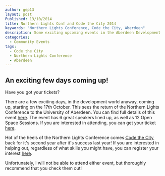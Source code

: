 ```yaml
---
author: gep13
layout: post
Published: 13/10/2014
title: Northern Lights Conf and Code the City 2014
keywords: "Northern Lights Conference, Code the City, Aberdeen"
description: Some exciting upcoming events in the Aberdeen Development Calendar
categories:
  - Community Events
tags:
  - Code the City
  - Northern Lights Conference
  - Aberdeen
---
```


## An exciting few days coming up!

Have you got your tickets?

There are a few exciting days, in the development world anyway, coming up, starting on the 17th October.  This sees the return of the Northern Lights Conference to the University of Aberdeen.  You can find full details of this event [here](http://northernlightsconf.co.uk/).  The event has 6 great speakers lined up, as well as 12 Open Space Sessions.  If you are interested in attending, you can get your ticket [here](http://www.store.abdn.ac.uk/browse/product.asp?compid=1&modid=2&catid=23).

Hot of the heels of the Northern Lights Conference comes [Code the City](http://codethecity.org/), back for it's second year after it's success last year!  If you are interested in helping out, regardless of what skills you might have, you can register your interest [here](https://www.eventbrite.co.uk/e/code-the-city-aberdeen-sport-fitness-and-wellbeing-tickets-12794716341).

Unfortunately, I will not be able to attend either event, but thoroughly recommend that you check them out!
